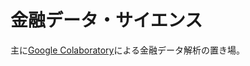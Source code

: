 # 金融データ・サイエンス

主に[Google Colaboratory](https://github.com/202408pythonciot/Google_Colaboratory)による金融データ解析の置き場。
